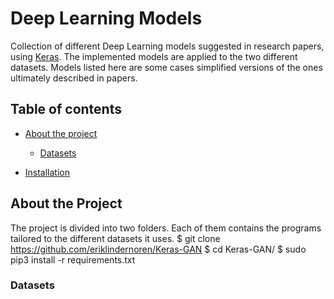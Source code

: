 # Deep Learning Models

Collection of different Deep Learning models suggested in research papers, using [Keras](https://keras.io/).
The implemented models are applied to the two different datasets. 
Models listed here are some cases simplified versions of the ones ultimately described in papers.

## Table of contents
- [About the project](#about-the-project)
    - [Datasets](#datasets)
    
- [Installation](#installation)


## About the Project
The project is divided into two folders. Each of them contains the programs tailored to the different datasets it uses. 
    $ git clone https://github.com/eriklindernoren/Keras-GAN
    $ cd Keras-GAN/
    $ sudo pip3 install -r requirements.txt

### Datasets










